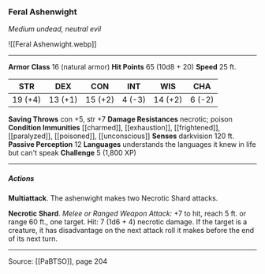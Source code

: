 ### Feral Ashenwight
_Medium undead, neutral evil_

![[Feral Ashenwight.webp]]




---

**Armor Class** 16 (natural armor)
**Hit Points** 65 (10d8 + 20)
**Speed** 25 ft.

| STR     | DEX     | CON     | INT     | WIS     | CHA     |
|---------|---------|---------|---------|---------|---------|
| 19 (+4) | 13 (+1) | 15 (+2) | 4 (-3) | 14 (+2) | 6 (-2) |

**Saving Throws** con +5, str +7
**Damage Resistances** necrotic; poison
**Condition Immunities** [[charmed]], [[exhaustion]], [[frightened]], [[paralyzed]], [[poisoned]], [[unconscious]]
**Senses** darkvision 120 ft.
**Passive Perception** 12
**Languages** understands the languages it knew in life but can't speak
**Challenge** 5 (1,800 XP)

---

##### Actions
**Multiattack**. The ashenwight makes two Necrotic Shard attacks.

**Necrotic Shard**. _Melee or Ranged Weapon Attack:_ +7 to hit, reach 5 ft. or range 60 ft., one target. Hit: 7 (1d6 + 4) necrotic damage. If the target is a creature, it has disadvantage on the next attack roll it makes before the end of its next turn.


---

Source: [[PaBTSO]], page 204